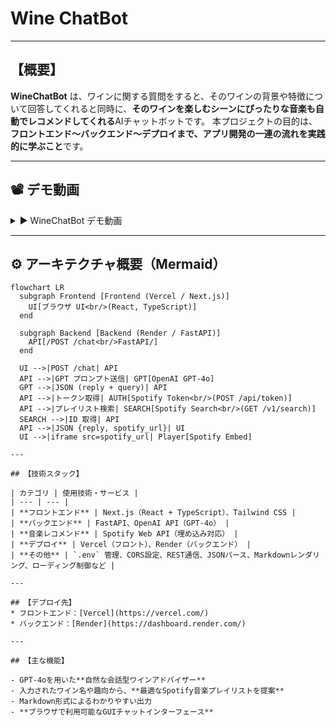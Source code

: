 
# Wine ChatBot

---

## 【概要】

**WineChatBot** は、ワインに関する質問をすると、そのワインの背景や特徴について回答してくれると同時に、**そのワインを楽しむシーンにぴったりな音楽も自動でレコメンドしてくれる**AIチャットボットです。
本プロジェクトの目的は、**フロントエンド〜バックエンド〜デプロイまで、アプリ開発の一連の流れを実践的に学ぶこと**です。

---

## 📽 デモ動画

<details>
<summary>▶️ WineChatBot デモ動画 </summary>

![WineChatBot デモ動画](source/demo.mp4)

*お使いのブラウザは動画の表示に対応していない場合があります。*

</details>

---

## ⚙️ アーキテクチャ概要（Mermaid）

```mermaid
flowchart LR
  subgraph Frontend [Frontend (Vercel / Next.js)]
    UI[ブラウザ UI<br/>(React, TypeScript)]
  end

  subgraph Backend [Backend (Render / FastAPI)]
    API[/POST /chat<br/>FastAPI/]
  end

  UI -->|POST /chat| API
  API -->|GPT プロンプト送信| GPT[OpenAI GPT-4o]
  GPT -->|JSON (reply + query)| API
  API -->|トークン取得| AUTH[Spotify Token<br/>(POST /api/token)]
  API -->|プレイリスト検索| SEARCH[Spotify Search<br/>(GET /v1/search)]
  SEARCH -->|ID 取得| API
  API -->|JSON {reply, spotify_url}| UI
  UI -->|iframe src=spotify_url| Player[Spotify Embed]

---

## 【技術スタック】

| カテゴリ | 使用技術・サービス |
| --- | --- |
| **フロントエンド** | Next.js（React + TypeScript）、Tailwind CSS |
| **バックエンド** | FastAPI、OpenAI API（GPT-4o） |
| **音楽レコメンド** | Spotify Web API（埋め込み対応） |
| **デプロイ** | Vercel（フロント）、Render（バックエンド） |
| **その他** | `.env` 管理、CORS設定、REST通信、JSONパース、Markdownレンダリング、ローディング制御など |

---

## 【デプロイ先】
* フロントエンド：[Vercel](https://vercel.com/)
* バックエンド：[Render](https://dashboard.render.com/)

---

## 【主な機能】

- GPT-4oを用いた**自然な会話型ワインアドバイザー**
- 入力されたワイン名や趣向から、**最適なSpotify音楽プレイリストを提案**
- Markdown形式によるわかりやすい出力
- **ブラウザで利用可能なGUIチャットインターフェース**
